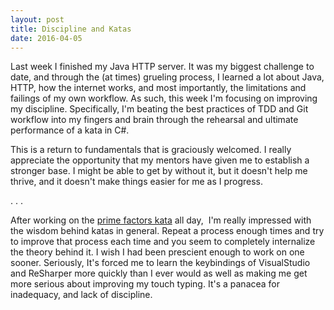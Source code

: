 ```yaml
---
layout: post
title: Discipline and Katas
date: 2016-04-05
---
```


Last week I finished my Java HTTP server. It was my biggest challenge to
date, and through the (at times) grueling process, I learned a lot about
Java, HTTP, how the internet works, and most importantly, the
limitations and failings of my own workflow. As such, this week I'm
focusing on improving my discipline. Specifically, I'm beating the best
practices of TDD and Git workflow into my fingers and brain through the
rehearsal and ultimate performance of a kata in C\#.

This is a return to fundamentals that is graciously welcomed. I really
appreciate the opportunity that my mentors have given me to establish a
stronger base. I might be able to get by without it, but it doesn't help
me thrive, and it doesn't make things easier for me as I progress.

. . .

After working on the [prime factors
kata](http://butunclebob.com/ArticleS.UncleBob.ThePrimeFactorsKata) all
day,  I'm really impressed with the wisdom behind katas in general.
Repeat a process enough times and try to improve that process each time
and you seem to completely internalize the theory behind it. I wish I
had been prescient enough to work on one sooner. Seriously, It's forced
me to learn the keybindings of VisualStudio and ReSharper more quickly
than I ever would as well as making me get more serious about improving
my touch typing. It's a panacea for inadequacy, and lack of discipline.

 

 
